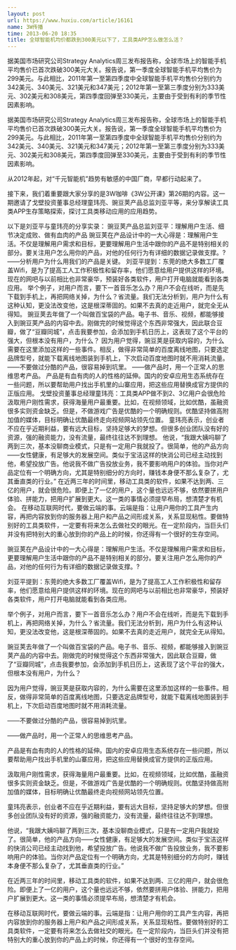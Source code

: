 ```yaml
---
layout: post
url: https://www.huxiu.com/article/16161
name: 3W传播
time: 2013-06-20 18:35
title: 全球智能机均价都跌到300美元以下了，工具类APP怎么做怎么活？
---
```

据美国市场研究公司Strategy Analytics周三发布报告称，全球市场上的智能手机平均售价已首次跌破300美元大关。报告说，第一季度全球智能手机平均售价为299美元。与此相比，2011年第一至第四季度中全球智能手机平均售价分别约为342美元、340美元、321美元和347美元；2012年第一至第三季度分别为333美元、302美元和308美元，第四季度回弹至330美元，主要由于受到有利的季节性因素影响。

据美国市场研究公司Strategy Analytics周三发布报告称，全球市场上的智能手机平均售价已首次跌破300美元大关。报告说，第一季度全球智能手机平均售价为299美元。与此相比，2011年第一至第四季度中全球智能手机平均售价分别约为342美元、340美元、321美元和347美元；2012年第一至第三季度分别为333美元、302美元和308美元，第四季度回弹至330美元，主要由于受到有利的季节性因素影响。

从2012年起，对“千元智能机”趋势有敏感的中国厂商，早都行动起来了。

接下来，我们着重要跟大家分享的是3W咖啡《3W公开课》第26期的内容。这一期邀请了戈壁投资董事总经理童玮亮、豌豆荚产品总监刘亚平等，来分享解读工具类APP生存策略探索，探讨工具类移动应用的应用趋势。

以下是刘亚平与童玮亮的分享实录： 豌豆荚产品总监刘亚平：理解用户生活、细节决定成败、做有血肉的产品 豌豆荚在产品设计中的一大心得是：理解用户生活。不仅是理解用户需求和目标，更要理解用户生活中跟你的产品不是特别相关的部分。要关注用户怎么用你的产品，对他的任何行为有详细的数据记录做支撑。? ——分析用户为什么用我们的产品是关键。 刘亚平提到：东莞的绝大多数工厂覆盖Wifi，是为了提高工人工作积极性和留存率，他们愿意给用户提供这样的环境。现在的网吧与以前相比也非常豪华，预装好各类软件，用户打开电脑就能看到各类应用。 举个例子，对用户而言，要下一首音乐怎么办？用户不会在线听，而是先下载到手机上，再把网络关掉，为什么？省流量。我们无法分析到，用户为什么有这种认知，更没法改变他，这是根深蒂固的。如果不去真的走近用户，就完全无从得知。 豌豆荚去年做了一个叫做百宝袋的产品。电子书、音乐、视频，都能够接入到豌豆荚产品的内容中去。刚做完的时候觉得这个东西非常强大，因此联合豆瓣，做了“豆瓣同城”，点击我要参加，会添加到手机日历上，这表现了这个平台的强大，但根本没有用户，为什么？ 因为用户觉得，豌豆荚是获取内容的，为什么需要在这里添加这样的一些事件。相反，做得非常简单的百度离线地图，只要选定品牌型号，就能下载离线地图装到手机上，下次启动百度地图时就不用消耗流量。 ——不要做过分酷的产品，很容易掉到坑里。 ——做产品时，用一个正常人的思维思考产品。 产品是有血有肉的人的性格的延伸。国内的安卓应用生态系统存在一些问题，所以要帮助用户找出手机里的山寨应用，把这些应用替换成官方提供的正版应用。 戈壁投资董事总经理童玮亮：工具类APP做不到2、3亿用户会很危险 汲取用户刚性需求，获得海量用户最重要。比如，在视频领域，比如优酷，虽融资很多实则资金缺乏。但是，不做游戏广告是优酷的一个明确规则。优酷坚持做高附加值的媒体，目标明确让优酷最终走向视频网站领先位置。 童玮亮表示，创业者不应在乎近期利益，要有远大目标，坚持足够大的梦想。但很多创业团队没有好的资源，强的融资能力，没有流量，最终往往达不到理想。 他说，“我跟大姨吗聊了两到三次，基本没聊商业模式，只是有一定用户我就投了。很简单，他的产品方向——女性健康，有足够大的发展空间。类似于宝洁这样的快消公司已经主动找到他，希望投放广告。他说我不做广告投放业务，我不要影响用户的体验。当你对产品定位有一个明确方向，尤其是特别细分的方向时，赚钱本身便不那么复杂了，尤其垂直类的行业。” 在近两三年的时间里，移动工具类的软件，如果不达到两、三亿的用户，就会很危险。即便上了一亿的用户，这个量也远远不够，依然要拼用户体验、拼能力，把用户扩展到更大。这一类的事情必须提早布局，想清楚才有机会。 在移动互联网时代，要做云端的事。云端是指：让用户用你的工具产生内容，再把内容放到你的服务器上用户和产品之间形成关系，关系显现粘性。要做特别好的工具类软件，一定要有将来怎么去做社交的眼光。在一定阶段内，当巨头们并没有把特别大的重心放到你的产品上的时候，你还得有一个很好的生存空间。

豌豆荚在产品设计中的一大心得是：理解用户生活。不仅是理解用户需求和目标，更要理解用户生活中跟你的产品不是特别相关的部分。要关注用户怎么用你的产品，对他的任何行为有详细的数据记录做支撑。?

刘亚平提到：东莞的绝大多数工厂覆盖Wifi，是为了提高工人工作积极性和留存率，他们愿意给用户提供这样的环境。现在的网吧与以前相比也非常豪华，预装好各类软件，用户打开电脑就能看到各类应用。

举个例子，对用户而言，要下一首音乐怎么办？用户不会在线听，而是先下载到手机上，再把网络关掉，为什么？省流量。我们无法分析到，用户为什么有这种认知，更没法改变他，这是根深蒂固的。如果不去真的走近用户，就完全无从得知。

豌豆荚去年做了一个叫做百宝袋的产品。电子书、音乐、视频，都能够接入到豌豆荚产品的内容中去。刚做完的时候觉得这个东西非常强大，因此联合豆瓣，做了“豆瓣同城”，点击我要参加，会添加到手机日历上，这表现了这个平台的强大，但根本没有用户，为什么？

因为用户觉得，豌豆荚是获取内容的，为什么需要在这里添加这样的一些事件。相反，做得非常简单的百度离线地图，只要选定品牌型号，就能下载离线地图装到手机上，下次启动百度地图时就不用消耗流量。

——不要做过分酷的产品，很容易掉到坑里。

——做产品时，用一个正常人的思维思考产品。

产品是有血有肉的人的性格的延伸。国内的安卓应用生态系统存在一些问题，所以要帮助用户找出手机里的山寨应用，把这些应用替换成官方提供的正版应用。

汲取用户刚性需求，获得海量用户最重要。比如，在视频领域，比如优酷，虽融资很多实则资金缺乏。但是，不做游戏广告是优酷的一个明确规则。优酷坚持做高附加值的媒体，目标明确让优酷最终走向视频网站领先位置。

童玮亮表示，创业者不应在乎近期利益，要有远大目标，坚持足够大的梦想。但很多创业团队没有好的资源，强的融资能力，没有流量，最终往往达不到理想。

他说，“我跟大姨吗聊了两到三次，基本没聊商业模式，只是有一定用户我就投了。很简单，他的产品方向——女性健康，有足够大的发展空间。类似于宝洁这样的快消公司已经主动找到他，希望投放广告。他说我不做广告投放业务，我不要影响用户的体验。当你对产品定位有一个明确方向，尤其是特别细分的方向时，赚钱本身便不那么复杂了，尤其垂直类的行业。”

在近两三年的时间里，移动工具类的软件，如果不达到两、三亿的用户，就会很危险。即便上了一亿的用户，这个量也远远不够，依然要拼用户体验、拼能力，把用户扩展到更大。这一类的事情必须提早布局，想清楚才有机会。

在移动互联网时代，要做云端的事。云端是指：让用户用你的工具产生内容，再把内容放到你的服务器上用户和产品之间形成关系，关系显现粘性。要做特别好的工具类软件，一定要有将来怎么去做社交的眼光。在一定阶段内，当巨头们并没有把特别大的重心放到你的产品上的时候，你还得有一个很好的生存空间。

